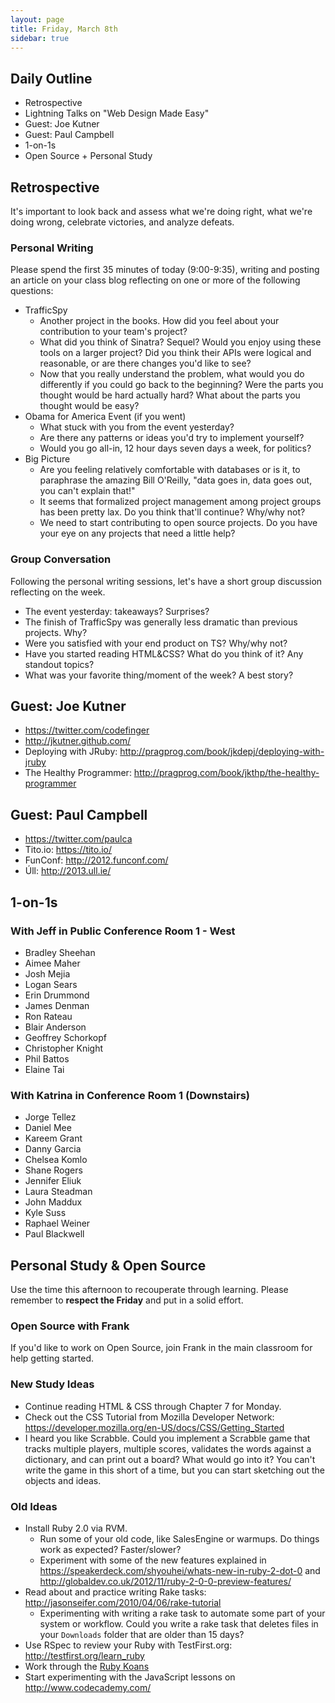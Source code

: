```yaml
---
layout: page
title: Friday, March 8th
sidebar: true
---
```


## Daily Outline

* Retrospective
* Lightning Talks on "Web Design Made Easy"
* Guest: Joe Kutner
* Guest: Paul Campbell
* 1-on-1s
* Open Source + Personal Study

## Retrospective

It's important to look back and assess what we're doing right, what we're doing wrong, celebrate victories, and analyze defeats.

### Personal Writing

Please spend the first 35 minutes of today (9:00-9:35), writing and posting an article on your class blog reflecting on one or more of the following questions:

* TrafficSpy
  * Another project in the books. How did you feel about your contribution to your team's project?
  * What did you think of Sinatra? Sequel? Would you enjoy using these tools on a larger project? Did you think their APIs were logical and reasonable, or are there changes you'd like to see?
  * Now that you really understand the problem, what would you do differently if you could go back to the beginning? Were the parts you thought would be hard actually hard? What about the parts you thought would be easy?
* Obama for America Event (if you went)
  * What stuck with you from the event yesterday?
  * Are there any patterns or ideas you'd try to implement yourself?
  * Would you go all-in, 12 hour days seven days a week, for politics?
* Big Picture
  * Are you feeling relatively comfortable with databases or is it, to paraphrase the amazing Bill O'Reilly, "data goes in, data goes out, you can't explain that!"
  * It seems that formalized project management among project groups has been pretty lax. Do you think that'll continue? Why/why not?
  * We need to start contributing to open source projects. Do you have your eye on any projects that need a little help?

### Group Conversation

Following the personal writing sessions, let's have a short group discussion reflecting on the week.

* The event yesterday: takeaways? Surprises?
* The finish of TrafficSpy was generally less dramatic than previous projects. Why?
* Were you satisfied with your end product on TS? Why/why not?
* Have you started reading HTML&CSS? What do you think of it? Any standout topics?
* What was your favorite thing/moment of the week? A best story?

## Guest: Joe Kutner

* https://twitter.com/codefinger
* http://jkutner.github.com/
* Deploying with JRuby: http://pragprog.com/book/jkdepj/deploying-with-jruby
* The Healthy Programmer: http://pragprog.com/book/jkthp/the-healthy-programmer

## Guest: Paul Campbell

* https://twitter.com/paulca
* Tito.io: https://tito.io/
* FunConf: http://2012.funconf.com/
* Úll: http://2013.ull.ie/

## 1-on-1s

### With Jeff in Public Conference Room 1 - West

* Bradley Sheehan
* Aimee Maher
* Josh Mejia
* Logan Sears
* Erin Drummond
* James Denman
* Ron Rateau
* Blair Anderson
* Geoffrey Schorkopf
* Christopher Knight
* Phil Battos
* Elaine Tai

### With Katrina in Conference Room 1 (Downstairs)

* Jorge Tellez
* Daniel Mee
* Kareem Grant
* Danny Garcia
* Chelsea Komlo
* Shane Rogers
* Jennifer Eliuk
* Laura Steadman
* John Maddux
* Kyle Suss
* Raphael Weiner
* Paul Blackwell

## Personal Study & Open Source

Use the time this afternoon to recouperate through learning. Please remember to **respect the Friday** and put in a solid effort.

### Open Source with Frank

If you'd like to work on Open Source, join Frank in the main classroom for help getting started.

### New Study Ideas

* Continue reading HTML & CSS through Chapter 7 for Monday.
* Check out the CSS Tutorial from Mozilla Developer Network: https://developer.mozilla.org/en-US/docs/CSS/Getting_Started
* I heard you like Scrabble. Could you implement a Scrabble game that tracks multiple players, multiple scores, validates the words against a dictionary, and can print out a board? What would go into it? You can't write the game in this short of a time, but you can start sketching out the objects and ideas.

### Old Ideas

* Install Ruby 2.0 via RVM. 
  * Run some of your old code, like SalesEngine or warmups. Do things work as expected? Faster/slower?
  * Experiment with some of the new features explained in https://speakerdeck.com/shyouhei/whats-new-in-ruby-2-dot-0 and http://globaldev.co.uk/2012/11/ruby-2-0-0-preview-features/
* Read about and practice writing Rake tasks: http://jasonseifer.com/2010/04/06/rake-tutorial
  * Experimenting with writing a rake task to automate some part of your system or workflow. Could you write a rake task that deletes files in your `Downloads` folder that are older than 15 days?
* Use RSpec to review your Ruby with TestFirst.org: http://testfirst.org/learn_ruby
* Work through the [Ruby Koans](http://rubykoans.com/)
* Start experimenting with the JavaScript lessons on http://www.codecademy.com/
